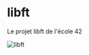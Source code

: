 # libft
Le projet libft de l'école 42

![libft](https://user-images.githubusercontent.com/91399163/143070970-edb382d4-a0fd-4e49-9908-8122273cbe61.png)
